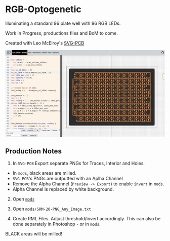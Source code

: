 # RGB-Optogenetic

Illuminating a standard 96 plate well with 96 RGB LEDs.

Work in Progress, productions files and BoM to come.

Created with Leo McElroy's [SVG-PCB](http://leomcelroy.com/svg-pcb/)

![](images/hero.jpg)


## Production Notes

1. In `SVG-PCB` Export separate PNGs for Traces, Interior and Holes.

- In `mods`, black areas are milled.
- `SVG-PCB`'s PNGs are outputted with an Aplha Channel
- Remove the Alpha Channel (`Preview -> Export`) to enable `invert` in `mods`.
- Alpha Channel is replaced by white background.

2. Open [`mods`](https://modsproject.org/)

3. Open `mods/SRM-20-PNG_Any_Image.txt`

4. Create RML Files. Adjust threshold/invert accordingly. This can also be done separately in Photoshop - or in `mods`.

BLACK areas will be milled!